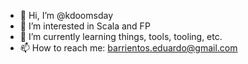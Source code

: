 - 👋 Hi, I’m @kdoomsday
- 👀 I’m interested in Scala and FP
- 🌱 I’m currently learning things, tools, tooling, etc.
- 📫 How to reach me: barrientos.eduardo@gmail.com

<!---
kdoomsday/kdoomsday is a ✨ special ✨ repository because its `README.md` (this file) appears on your GitHub profile.
You can click the Preview link to take a look at your changes.
--->

